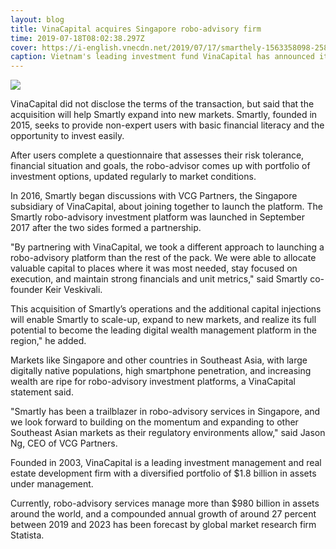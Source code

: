 ```yaml
---
layout: blog
title: VinaCapital acquires Singapore robo-advisory firm
time: 2019-07-18T08:02:38.297Z
cover: https://i-english.vnecdn.net/2019/07/17/smarthely-1563358098-2588-1563358115_r_680x0.png
caption: Vietnam's leading investment fund VinaCapital has announced its acquisition of Smartly Pte Ltd, a Singaporean robo-advisory investment platform.
---
```


![](https://i-english.vnecdn.net/2019/07/17/smarthely-1563358098-2588-1563358115_r_680x0.png)

VinaCapital did not disclose the terms of the transaction, but said that the acquisition will help Smartly expand into new markets. Smartly, founded in 2015, seeks to provide non-expert users with basic financial literacy and the opportunity to invest easily.

After users complete a questionnaire that assesses their risk tolerance, financial situation and goals, the robo-advisor comes up with portfolio of investment options, updated regularly to market conditions.

In 2016, Smartly began discussions with VCG Partners, the Singapore subsidiary of VinaCapital, about joining together to launch the platform. The Smartly robo-advisory investment platform was launched in September 2017 after the two sides formed a partnership.

"By partnering with VinaCapital, we took a different approach to launching a robo-advisory platform than the rest of the pack. We were able to allocate valuable capital to places where it was most needed, stay focused on execution, and maintain strong financials and unit metrics," said Smartly co-founder Keir Veskivali.

This acquisition of Smartly’s operations and the additional capital injections will enable Smartly to scale-up, expand to new markets, and realize its full potential to become the leading digital wealth management platform in the region," he added.

Markets like Singapore and other countries in Southeast Asia, with large digitally native populations, high smartphone penetration, and increasing wealth are ripe for robo-advisory investment platforms, a VinaCapital statement said.

"Smartly has been a trailblazer in robo-advisory services in Singapore, and we look forward to building on the momentum and expanding to other Southeast Asian markets as their regulatory environments allow," said Jason Ng, CEO of VCG Partners.

Founded in 2003, VinaCapital is a leading investment management and real estate development firm with a diversified portfolio of $1.8 billion in assets under management.

Currently, robo-advisory services manage more than $980 billion in assets around the world, and a compounded annual growth of around 27 percent between 2019 and 2023 has been forecast by global market research firm Statista.
